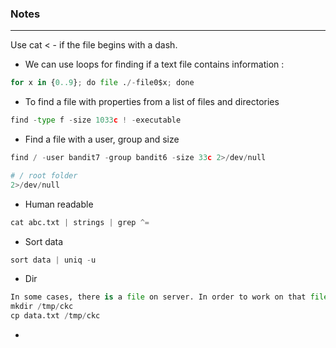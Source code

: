 ### Notes

---

Use cat < - if the file begins with a dash.

- We can use loops for finding if a text file contains information : 
```py
for x in {0..9}; do file ./-file0$x; done
```

- To find a file with properties from a list of files and directories
```py
find -type f -size 1033c ! -executable
```

- Find a file with a user, group and size 
```py
find / -user bandit7 -group bandit6 -size 33c 2>/dev/null 

# / root folder
2>/dev/null
```

- Human readable
```py
cat abc.txt | strings | grep ^= 
```

- Sort data 
```py
sort data | uniq -u
```

- Dir
```py
In some cases, there is a file on server. In order to work on that file we need to copy it in the tmp directory
mkdir /tmp/ckc
cp data.txt /tmp/ckc
```

- 
